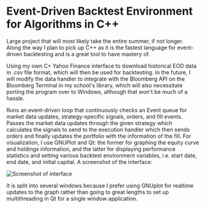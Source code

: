 # Event-Driven Backtest Environment for Algorithms in C++

Large project that will most likely take the entire summer, if not longer. Along the way I plan to pick up C++ as it is the fastest language for event-driven backtesting and is a great tool to have mastery of. 

Using my own C+ Yahoo Finance interface to download historical EOD data in .csv file format, which will then be used for backtesting. In the future, I will modify the data handler to integrate with the Bloomberg API on the Bloomberg Terminal in my school's library, which will also necessitate porting the program over to Windows, although that won't be much of a hassle.

Runs an event-driven loop that continuously checks an Event queue for market data updates, strategy-specific signals, orders, and fill events. Passes the market data updates through the given strategy which calculates the signals to send to the execution handler which then sends orders and finally updates the portfolio with the information of the fill. For visualization, I use GNUPlot and Qt: the former for graphing the equity curve and holdings information, and the latter for displaying performance statistics and setting various backtest environment variables, i.e. start date, end date, and initial capital. A screenshot of the interface:

<img src="/screenshot1.png" alt="Screenshot of interface"/>

It is split into several windows because I prefer using GNUplot for realtime updates to the graph rather than going to great lengths to set up multithreading in Qt for a single window application.
